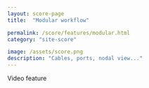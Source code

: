 ```yaml
---
layout: score-page
title:  "Modular workflow"

permalink: /score/features/modular.html
category: "site-score"

image: /assets/score.png
description: "Cables, ports, nodal view..."
---
```


Video feature
